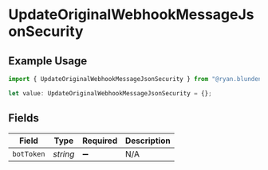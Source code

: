 # UpdateOriginalWebhookMessageJsonSecurity

## Example Usage

```typescript
import { UpdateOriginalWebhookMessageJsonSecurity } from "@ryan.blunden/discord-sdk/models/operations";

let value: UpdateOriginalWebhookMessageJsonSecurity = {};
```

## Fields

| Field              | Type               | Required           | Description        |
| ------------------ | ------------------ | ------------------ | ------------------ |
| `botToken`         | *string*           | :heavy_minus_sign: | N/A                |